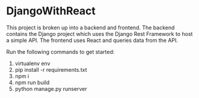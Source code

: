 # DjangoWithReact

This project is broken up into a backend and frontend. The backend contains the Django project which uses the Django Rest Framework to host a simple API. The frontend uses React and queries data from the API.

Run the following commands to get started:

1. virtualenv env
2. pip install -r requirements.txt
3. npm i
4. npm run build
5. python manage.py runserver
